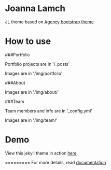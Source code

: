Joanna Lamch
====================

JL theme based on [Agency bootstrap theme ](https://startbootstrap.com/template-overviews/agency/)

# How to use

###Portfolio 

Portfolio projects are in '/_posts'

Images are in '/img/portfolio'

###About

Images are in '/img/about/'

###Team

Team members and info are in '_config.yml'

Images are in '/img/team/'


# Demo

View this jekyll theme in action [here](https://y7kim.github.io/agency-jekyll-theme)

=========
For more details, read [documentation](http://jekyllrb.com/)
